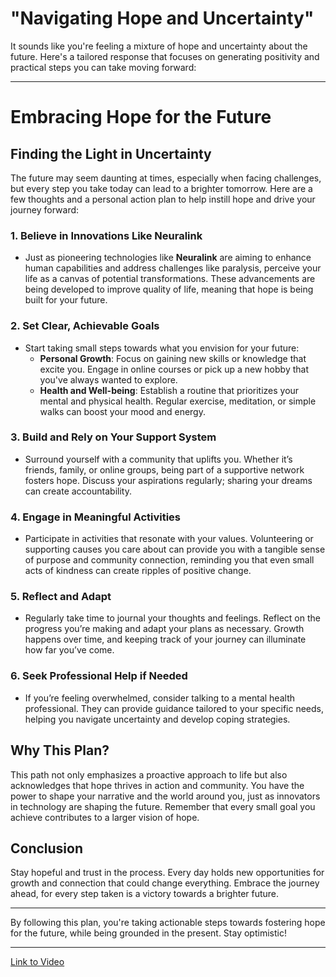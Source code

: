# "Navigating Hope and Uncertainty"

It sounds like you're feeling a mixture of hope and uncertainty about the future. Here's a tailored response that focuses on generating positivity and practical steps you can take moving forward:

---

# Embracing Hope for the Future

## Finding the Light in Uncertainty

The future may seem daunting at times, especially when facing challenges, but every step you take today can lead to a brighter tomorrow. Here are a few thoughts and a personal action plan to help instill hope and drive your journey forward:

### 1. **Believe in Innovations Like Neuralink**
   - Just as pioneering technologies like **Neuralink** are aiming to enhance human capabilities and address challenges like paralysis, perceive your life as a canvas of potential transformations. These advancements are being developed to improve quality of life, meaning that hope is being built for your future.

### 2. **Set Clear, Achievable Goals**
   - Start taking small steps towards what you envision for your future:
     - **Personal Growth**: Focus on gaining new skills or knowledge that excite you. Engage in online courses or pick up a new hobby that you've always wanted to explore.
     - **Health and Well-being**: Establish a routine that prioritizes your mental and physical health. Regular exercise, meditation, or simple walks can boost your mood and energy.

### 3. **Build and Rely on Your Support System**
   - Surround yourself with a community that uplifts you. Whether it’s friends, family, or online groups, being part of a supportive network fosters hope. Discuss your aspirations regularly; sharing your dreams can create accountability.

### 4. **Engage in Meaningful Activities**
   - Participate in activities that resonate with your values. Volunteering or supporting causes you care about can provide you with a tangible sense of purpose and community connection, reminding you that even small acts of kindness can create ripples of positive change.

### 5. **Reflect and Adapt**
   - Regularly take time to journal your thoughts and feelings. Reflect on the progress you’re making and adapt your plans as necessary. Growth happens over time, and keeping track of your journey can illuminate how far you’ve come.

### 6. **Seek Professional Help if Needed**
   - If you’re feeling overwhelmed, consider talking to a mental health professional. They can provide guidance tailored to your specific needs, helping you navigate uncertainty and develop coping strategies.

## Why This Plan?

This path not only emphasizes a proactive approach to life but also acknowledges that hope thrives in action and community. You have the power to shape your narrative and the world around you, just as innovators in technology are shaping the future. Remember that every small goal you achieve contributes to a larger vision of hope.

## Conclusion

Stay hopeful and trust in the process. Every day holds new opportunities for growth and connection that could change everything. Embrace the journey ahead, for every step taken is a victory towards a brighter future.

--- 

By following this plan, you're taking actionable steps towards fostering hope for the future, while being grounded in the present. Stay optimistic!

---

[Link to Video](https://youtu.be/Kbk9BiPhm7o?si=sHyuC4j3zCOnygnJ)